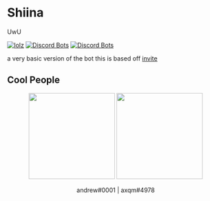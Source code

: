 # Shiina
UwU 

[![lolz](https://discordapp.com/api/guilds/781158416521101312/widget.png?style=shield)](https://discord.gg/QJaGpnd7wY) [![Discord Bots](https://top.gg/api/widget/status/808445215617974313.svg)](https://top.gg/bot/808445215617974313) [![Discord Bots](https://top.gg/api/widget/lib/808445215617974313.svg)](https://top.gg/bot/808445215617974313)

a very basic version of the bot this is based off [invite](https://top.gg/bot/808445215617974313/invite/)

## Cool People

<p align="center">
  <img width="200" src="https://cdn.discordapp.com/avatars/392469686060711937/a_b64c526db7b4584acba5f284d614baba.png">
    <img width="200" src="https://cdn.discordapp.com/avatars/780049785448693782/1d45a71f8d8b63423de5a9b0ee8aba60.png">
</p>
<p align="center">
  andrew#0001 | axqm#4978
</p>
